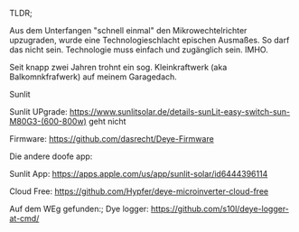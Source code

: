 
TLDR;

Aus dem Unterfangen "schnell einmal" den Mikrowechtelrichter upzugraden, wurde eine Technologieschlacht epischen Ausmaßes. So darf das nicht sein. Technologie muss einfach und zugänglich sein. IMHO. 

Seit knapp zwei Jahren trohnt ein sog. Kleinkraftwerk (aka Balkomnkfrafwerk) auf meinem Garagedach. 

Sunlit 

Sunlit UPgrade: https://www.sunlitsolar.de/details-sunLit-easy-switch-sun-M80G3-(600-800w) 
geht nicht 

Firmware: https://github.com/dasrecht/Deye-Firmware 



Die andere doofe app: 

Sunlit App: https://apps.apple.com/us/app/sunlit-solar/id6444396114 

Cloud Free: https://github.com/Hypfer/deye-microinverter-cloud-free

Auf dem WEg gefunden:; Dye logger: https://github.com/s10l/deye-logger-at-cmd/ 

